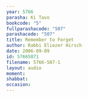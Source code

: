 ```yaml
---
year: 5766
parasha: Ki Tavo
bookcode: "5"
fullparashacode: "507"
parashacode: "507"
title: Remember to Forget
author: Rabbi Eliezer Hirsch
date: 2006-09-09
id: 57665071
filename: 5766-507-1
layout: audio
moment: 
shabbat: 
occasion: 
---
```

